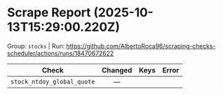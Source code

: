 # Scrape Report (2025-10-13T15:29:00.220Z)

Group: `stocks`  |  Run: https://github.com/AlbertoRoca96/scraping-checks-scheduler/actions/runs/18470672622

| Check | Changed | Keys | Error |
|---|:---:|:--|:--|
| `stock_ntdoy_global_quote` | — |  |  |
